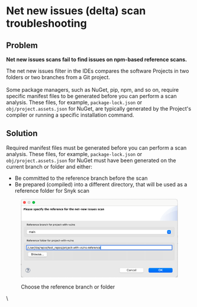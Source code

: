 # Net new issues (delta) scan troubleshooting

## Problem&#x20;

**Net new issues scans fail to find issues on npm-based reference scans.**

The net new issues filter in the IDEs compares the software Projects in two folders or two branches from a Git project.\
\
Some package managers, such as NuGet, pip, npm, and so on, require specific manifest files to be generated before you can perform a scan analysis. These files, for example, `package-lock.json` or `obj/project.assets.json` for NuGet, are typically generated by the Project's compiler or running a specific installation command.

## Solution

Required manifest files must be generated before you can perform a scan analysis. These files, for example, `package-lock.json` or `obj/project.assets.json` for NuGet must have been generated on the current branch or folder and either:

* Be committed to the reference branch before the scan
* Be prepared (compiled) into a different directory, that will be used as a reference folder for Snyk scan

<figure><img src="../../../.gitbook/assets/image (695).png" alt=""><figcaption><p>Choose the reference branch or folder</p></figcaption></figure>

\
